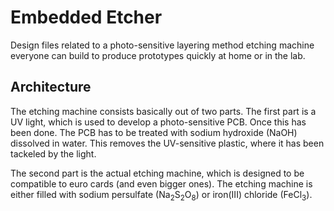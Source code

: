 # Embedded Etcher
Design files related to a photo-sensitive layering method etching machine everyone can build to produce prototypes quickly at home or in the lab.
## Architecture
The etching machine consists basically out of two parts. The first part is a UV light, which is used to develop a photo-sensitive PCB. Once this has been done. The PCB has to be treated with sodium hydroxide (NaOH) dissolved in water. This removes the UV-sensitive plastic, where it has been tackeled by the light. 

The second part is the actual etching machine, which is designed to be compatible to euro cards (and even bigger ones). The etching machine is either filled with sodium persulfate (Na<sub>2</sub>S<sub>2</sub>O<sub>8</sub>) or iron(III) chloride (FeCl<sub>3</sub>).  

